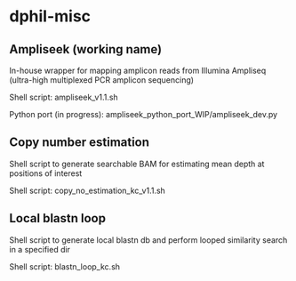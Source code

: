 # dphil-misc

## Ampliseek (working name)

In-house wrapper for mapping amplicon reads from Illumina Ampliseq (ultra-high multiplexed PCR amplicon sequencing) 

Shell script: ampliseek_v1.1.sh

Python port (in progress): ampliseek_python_port_WIP/ampliseek_dev.py


## Copy number estimation

Shell script to generate searchable BAM for estimating mean depth at positions of interest

Shell script: copy_no_estimation_kc_v1.1.sh


## Local blastn loop

Shell script to generate local blastn db and perform looped similarity search in a specified dir

Shell script: blastn_loop_kc.sh
